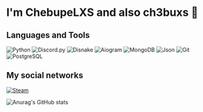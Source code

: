 # I'm ChebupeLXS and also сh3buxs 👋

## Languages and Tools

![Python](https://img.shields.io/badge/-Python-f98cff?style=for-the-badge&logo=python)
![Discord.py](https://img.shields.io/badge/-Discord.py-f98cff?style=for-the-badge&logo=discord)
![Disnake](https://img.shields.io/badge/-Disnake-f98cff?style=for-the-badge&logo=discord)
![Aiogram](https://img.shields.io/badge/-Aiogram-f98cff?style=for-the-badge&logo=telegram)
![MongoDB](https://img.shields.io/badge/-MongoDB-f98cff?style=for-the-badge&logo=mongodb)
![Json](https://img.shields.io/badge/-Json-f98cff?style=for-the-badge&logo=json)
![Git](https://img.shields.io/badge/-git-f98cff?style=for-the-badge&logo=git)
![PostgreSQL](https://img.shields.io/badge/-PostgreSQL-f98cff?style=for-the-badge&logo=PostgreSQL)

## My social networks

[![Steam](https://img.shields.io/badge/-Steam-f98cff?style=for-the-badge&logo=steam)](https://steamcommunity.com/id/uwuvka)

<!-- [![willianrod's wakatime stats](https://github-readme-stats.vercel.app/api/wakatime?username=ChebupeLXS)](https://github.com/anuraghazra/github-readme-stats) -->

![Anurag's GitHub stats](https://github-readme-stats.vercel.app/api?username=chebupelxs&count_private=true&show_icons=true&bg_color=DEG,f98cff,c658cc&title_color=000000)
